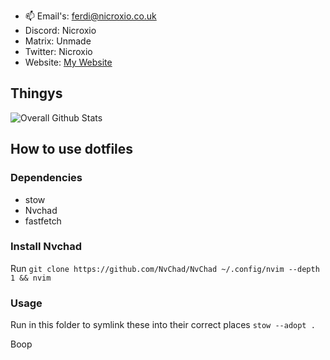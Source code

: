 - 📫 Email's: ferdi@nicroxio.co.uk
- Discord: Nicroxio
- Matrix: Unmade
- Twitter: Nicroxio
- Website: [My Website](https://nicroxio.co.uk)

## Thingys
![Overall Github Stats](https://github-readme-stats.vercel.app/api?username=Nicroxio&show_icons=true&theme=dracula)

## How to use dotfiles

### Dependencies

* stow
* Nvchad
* fastfetch

### Install Nvchad

Run `git clone https://github.com/NvChad/NvChad ~/.config/nvim --depth 1 && nvim`

### Usage

Run in this folder to symlink these into their correct places
`stow --adopt .`








Boop
